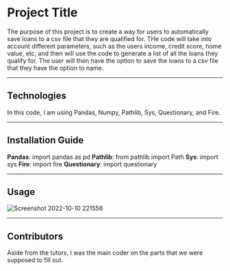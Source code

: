 # Project Title

The purpose of this project is to create a way for users to automatically save loans to a csv file that they are qualified for. THe code will take into account different parameters, such as the users income, credit score, home value, etc, and then will use the code to generate a list of all the loans they qualify for. The user will then have the option to save the loans to a csv file that they have the option to name. 

---

## Technologies

In this code, I am using Pandas, Numpy, Pathlib, Sys, Questionary, and Fire. 

---

## Installation Guide

**Pandas**: import pandas as pd
**Pathlib**: from pathlib import Path
**Sys**: import sys
**Fire**: import fire
**Questionary**: import questionary

---

## Usage

![Screenshot 2022-10-10 221556](https://user-images.githubusercontent.com/107731703/195004024-4fe0754b-491d-4cf0-aa97-ccd0fed28c9e.png)

---

## Contributors

Aside from the tutors, I was the main coder on the parts that we were supposed to fill out.
